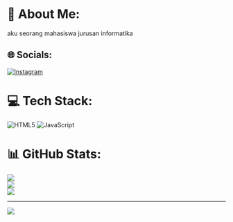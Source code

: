 # 💫 About Me:
aku seorang mahasiswa jurusan informatika


## 🌐 Socials:
[![Instagram](https://img.shields.io/badge/Instagram-%23E4405F.svg?logo=Instagram&logoColor=white)](https://instagram.com/https://www.instagram.com/febriansahh__?igsh=MWlqamM5ZzZ6a2djcA==) 

# 💻 Tech Stack:
![HTML5](https://img.shields.io/badge/html5-%23E34F26.svg?style=for-the-badge&logo=html5&logoColor=white) ![JavaScript](https://img.shields.io/badge/javascript-%23323330.svg?style=for-the-badge&logo=javascript&logoColor=%23F7DF1E)
# 📊 GitHub Stats:
![](https://github-readme-stats.vercel.app/api?username=boyyee&theme=onedark&hide_border=false&include_all_commits=false&count_private=false)<br/>
![](https://nirzak-streak-stats.vercel.app/?user=boyyee&theme=onedark&hide_border=false)<br/>
![](https://github-readme-stats.vercel.app/api/top-langs/?username=boyyee&theme=onedark&hide_border=false&include_all_commits=false&count_private=false&layout=compact)

---
[![](https://visitcount.itsvg.in/api?id=boyyee&icon=0&color=0)](https://visitcount.itsvg.in)

<!-- Proudly created with GPRM ( https://gprm.itsvg.in ) -->
